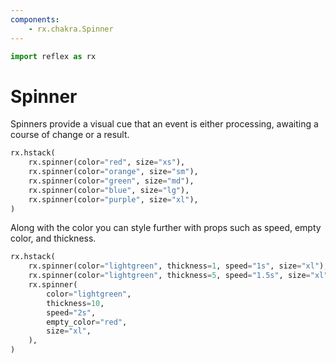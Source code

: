 ```yaml
---
components:
    - rx.chakra.Spinner
---
```


```python exec
import reflex as rx
```

# Spinner

Spinners provide a visual cue that an event is either processing, awaiting a course of change or a result.

```python demo
rx.hstack(
    rx.spinner(color="red", size="xs"),
    rx.spinner(color="orange", size="sm"),
    rx.spinner(color="green", size="md"),
    rx.spinner(color="blue", size="lg"),
    rx.spinner(color="purple", size="xl"),
)
```

Along with the color you can style further with props such as speed, empty color, and thickness.

```python demo
rx.hstack(
    rx.spinner(color="lightgreen", thickness=1, speed="1s", size="xl"),
    rx.spinner(color="lightgreen", thickness=5, speed="1.5s", size="xl"),
    rx.spinner(
        color="lightgreen",
        thickness=10,
        speed="2s",
        empty_color="red",
        size="xl",
    ),
)
```